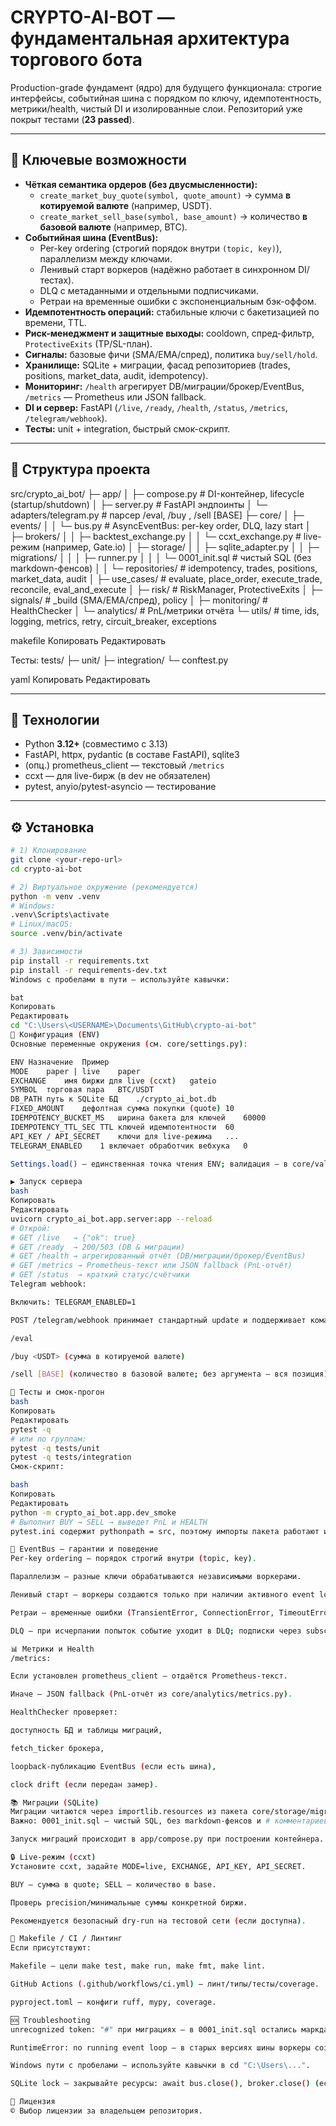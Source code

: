 # CRYPTO-AI-BOT — фундаментальная архитектура торгового бота

Production-grade фундамент (ядро) для будущего функционала: строгие интерфейсы, событийная шина с порядком по ключу, идемпотентность, метрики/health, чистый DI и изолированные слои. Репозиторий уже покрыт тестами (**23 passed**).

---

## 🚀 Ключевые возможности

- **Чёткая семантика ордеров (без двусмысленности):**
  - `create_market_buy_quote(symbol, quote_amount)` → сумма **в котируемой валюте** (например, USDT).
  - `create_market_sell_base(symbol, base_amount)` → количество **в базовой валюте** (например, BTC).
- **Событийная шина (EventBus):**
  - Per-key ordering (строгий порядок внутри `(topic, key)`), параллелизм между ключами.
  - Ленивый старт воркеров (надёжно работает в синхронном DI/тестах).
  - DLQ с метаданными и отдельными подписчиками.
  - Ретраи на временные ошибки с экспоненциальным бэк-оффом.
- **Идемпотентность операций:** стабильные ключи с бакетизацией по времени, TTL.
- **Риск-менеджмент и защитные выходы:** cooldown, спред-фильтр, `ProtectiveExits` (TP/SL-план).
- **Сигналы:** базовые фичи (SMA/EMA/спред), политика `buy/sell/hold`.
- **Хранилище:** SQLite + миграции, фасад репозиториев (trades, positions, market_data, audit, idempotency).
- **Мониторинг:** `/health` агрегирует DB/миграции/брокер/EventBus, `/metrics` — Prometheus или JSON fallback.
- **DI и сервер:** FastAPI (`/live`, `/ready`, `/health`, `/status`, `/metrics`, `/telegram/webhook`).
- **Тесты:** unit + integration, быстрый смок-скрипт.

---

## 🧱 Структура проекта

src/crypto_ai_bot/
├─ app/
│ ├─ compose.py # DI-контейнер, lifecycle (startup/shutdown)
│ ├─ server.py # FastAPI эндпоинты
│ └─ adapters/telegram.py # парсер /eval, /buy <USDT>, /sell [BASE]
├─ core/
│ ├─ events/
│ │ └─ bus.py # AsyncEventBus: per-key order, DLQ, lazy start
│ ├─ brokers/
│ │ ├─ backtest_exchange.py
│ │ └─ ccxt_exchange.py # live-режим (например, Gate.io)
│ ├─ storage/
│ │ ├─ sqlite_adapter.py
│ │ ├─ migrations/
│ │ │ ├─ runner.py
│ │ │ └─ 0001_init.sql # чистый SQL (без markdown-фенсов)
│ │ └─ repositories/ # idempotency, trades, positions, market_data, audit
│ ├─ use_cases/ # evaluate, place_order, execute_trade, reconcile, eval_and_execute
│ ├─ risk/ # RiskManager, ProtectiveExits
│ ├─ signals/ # _build (SMA/EMA/спред), policy
│ ├─ monitoring/ # HealthChecker
│ └─ analytics/ # PnL/метрики отчёта
└─ utils/ # time, ids, logging, metrics, retry, circuit_breaker, exceptions

makefile
Копировать
Редактировать

Тесты:
tests/
├─ unit/
├─ integration/
└─ conftest.py

yaml
Копировать
Редактировать

---

## 🧩 Технологии

- Python **3.12+** (совместимо с 3.13)
- FastAPI, httpx, pydantic (в составе FastAPI), sqlite3
- (опц.) prometheus_client — текстовый `/metrics`
- ccxt — для live-бирж (в dev не обязателен)
- pytest, anyio/pytest-asyncio — тестирование

---

## ⚙️ Установка

```bash
# 1) Клонирование
git clone <your-repo-url>
cd crypto-ai-bot

# 2) Виртуальное окружение (рекомендуется)
python -m venv .venv
# Windows:
.venv\Scripts\activate
# Linux/macOS:
source .venv/bin/activate

# 3) Зависимости
pip install -r requirements.txt
pip install -r requirements-dev.txt
Windows с пробелами в пути — используйте кавычки:

bat
Копировать
Редактировать
cd "C:\Users\<USERNAME>\Documents\GitHub\crypto-ai-bot"
🔧 Конфигурация (ENV)
Основные переменные окружения (см. core/settings.py):

ENV	Назначение	Пример
MODE	paper | live	paper
EXCHANGE	имя биржи для live (ccxt)	gateio
SYMBOL	торговая пара	BTC/USDT
DB_PATH	путь к SQLite БД	./crypto_ai_bot.db
FIXED_AMOUNT	дефолтная сумма покупки (quote)	10
IDEMPOTENCY_BUCKET_MS	ширина бакета для ключей	60000
IDEMPOTENCY_TTL_SEC	TTL ключей идемпотентности	60
API_KEY / API_SECRET	ключи для live-режима	...
TELEGRAM_ENABLED	1 включает обработчик вебхука	0

Settings.load() — единственная точка чтения ENV; валидация — в core/validators/settings.py.

▶️ Запуск сервера
bash
Копировать
Редактировать
uvicorn crypto_ai_bot.app.server:app --reload
# Открой:
# GET /live   → {"ok": true}
# GET /ready  → 200/503 (DB & миграции)
# GET /health → агрегированный отчёт (DB/миграции/брокер/EventBus)
# GET /metrics → Prometheus-текст или JSON fallback (PnL-отчёт)
# GET /status  → краткий статус/счётчики
Telegram webhook:

Включить: TELEGRAM_ENABLED=1

POST /telegram/webhook принимает стандартный update и поддерживает команды:

/eval

/buy <USDT> (сумма в котируемой валюте)

/sell [BASE] (количество в базовой валюте; без аргумента — вся позиция)

🧪 Тесты и смок-прогон
bash
Копировать
Редактировать
pytest -q
# или по группам:
pytest -q tests/unit
pytest -q tests/integration
Смок-скрипт:

bash
Копировать
Редактировать
python -m crypto_ai_bot.app.dev_smoke
# Выполнит BUY → SELL → выведет PnL и HEALTH
pytest.ini содержит pythonpath = src, поэтому импорты пакета работают из корня репо.

🧠 EventBus — гарантии и поведение
Per-key ordering — порядок строгий внутри (topic, key).

Параллелизм — разные ключи обрабатываются независимыми воркерами.

Ленивый старт — воркеры создаются только при наличии активного event loop (устойчиво в DI/pytest).

Ретраи — временные ошибки (TransientError, ConnectionError, TimeoutError, asyncio.TimeoutError) ретраятся с экспоненциальным бэк-оффом.

DLQ — при исчерпании попыток событие уходит в DLQ; подписки через subscribe_dlq().

📊 Метрики и Health
/metrics:

Если установлен prometheus_client — отдаётся Prometheus-текст.

Иначе — JSON fallback (PnL-отчёт из core/analytics/metrics.py).

HealthChecker проверяет:

доступность БД и таблицы миграций,

fetch_ticker брокера,

loopback-публикацию EventBus (если есть шина),

clock drift (если передан замер).

📚 Миграции (SQLite)
Миграции читаются через importlib.resources из пакета core/storage/migrations.
Важно: 0001_init.sql — чистый SQL, без markdown-фенсов и # комментариев (используйте --).

Запуск миграций происходит в app/compose.py при построении контейнера.

🔒 Live-режим (ccxt)
Установите ccxt, задайте MODE=live, EXCHANGE, API_KEY, API_SECRET.

BUY — сумма в quote; SELL — количество в base.

Проверь precision/минимальные суммы конкретной биржи.

Рекомендуется безопасный dry-run на тестовой сети (если доступна).

🧰 Makefile / CI / Линтинг
Если присутствуют:

Makefile — цели make test, make run, make fmt, make lint.

GitHub Actions (.github/workflows/ci.yml) — линт/типы/тесты/coverage.

pyproject.toml — конфиги ruff, mypy, coverage.

🆘 Troubleshooting
unrecognized token: "#" при миграциях — в 0001_init.sql остались маркдаун-фенсы. Оставьте только чистый SQL и -- комментарии.

RuntimeError: no running event loop — в старых версиях шины воркеры создавались в __init__. В текущей версии EventBus — ленивый старт, проблема решена.

Windows пути с пробелами — используйте кавычки в cd "C:\Users\...".

SQLite lock — закрывайте ресурсы: await bus.close(), broker.close() (если async), conn.close().

📜 Лицензия
© Выбор лицензии за владельцем репозитория.